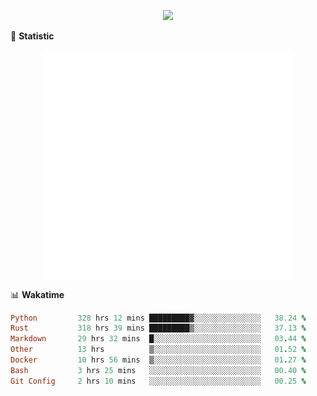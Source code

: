 <!-- https://github.com/DenverCoder1/readme-typing-svg -->
<p align="center">
<img src="https://readme-typing-svg.demolab.com?font=Orbitron&size=25&pause=1000&center=true&vCenter=true&random=false&width=600&lines=Welcome+to+my+GitHub+profile+page!" />


🌟 **Statistic**

<p align="center">
  <img width="400" align="top" src="https://github.com/fllesser/fllesser/blob/main/left.svg" />
  <img width="400" align="top" src="https://github.com/fllesser/fllesser/blob/main/right.svg" />
</p>


📊 **Wakatime**

<!--START_SECTION:waka-->

```ruby
Python         328 hrs 12 mins █████████▓░░░░░░░░░░░░░░░   38.24 %
Rust           318 hrs 39 mins █████████▒░░░░░░░░░░░░░░░   37.13 %
Markdown       29 hrs 32 mins  █░░░░░░░░░░░░░░░░░░░░░░░░   03.44 %
Other          13 hrs          ▒░░░░░░░░░░░░░░░░░░░░░░░░   01.52 %
Docker         10 hrs 56 mins  ▒░░░░░░░░░░░░░░░░░░░░░░░░   01.27 %
Bash           3 hrs 25 mins   ░░░░░░░░░░░░░░░░░░░░░░░░░   00.40 %
Git Config     2 hrs 10 mins   ░░░░░░░░░░░░░░░░░░░░░░░░░   00.25 %
```

<!--END_SECTION:waka-->

